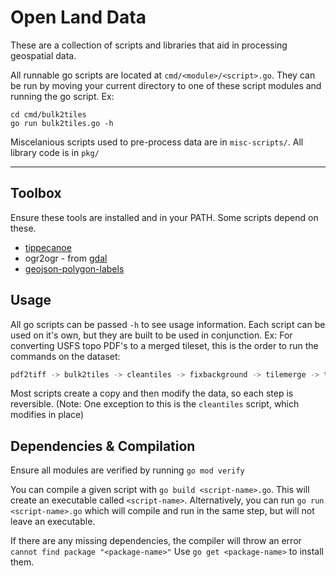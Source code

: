 # Open Land Data

These are a collection of scripts and libraries that aid in processing geospatial data.

All runnable go scripts are located at `cmd/<module>/<script>.go`. They can be run by moving your current directory to one of these script modules and running the go script. Ex:

```shell
cd cmd/bulk2tiles
go run bulk2tiles.go -h
```

Miscelanious scripts used to pre-process data are in `misc-scripts/`.
All library code is in `pkg/`

---

## Toolbox

Ensure these tools are installed and in your PATH. Some scripts depend on these.

- [tippecanoe](https://github.com/mapbox/tippecanoe)
- ogr2ogr - from [gdal](https://gdal.org/download.html)
- [geojson-polygon-labels](https://github.com/andrewharvey/geojson-polygon-labels)

## Usage

All go scripts can be passed `-h` to see usage information. Each script can be used on it's own, but they are built to be used in conjunction. Ex: For converting USFS topo PDF's to
a merged tileset, this is the order to run the commands on the dataset:

```sh
pdf2tiff -> bulk2tiles -> cleantiles -> fixbackground -> tilemerge -> tileoverview
```

Most scripts create a copy and then modify the data, so each step is reversible. (Note: One exception to this is the `cleantiles` script, which modifies in place)

## Dependencies & Compilation

Ensure all modules are verified by running `go mod verify`

You can compile a given script with `go build <script-name>.go`. This will create an executable called `<script-name>`.
Alternatively, you can run `go run <script-name>.go` which will compile and run in the same step, but will not leave an executable.

If there are any missing dependencies, the compiler will throw an error `cannot find package "<package-name>"` Use `go get <package-name>` to install them.
